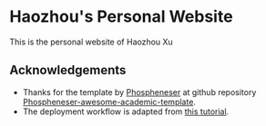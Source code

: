 # Haozhou's Personal Website
This is the personal website of Haozhou Xu

## Acknowledgements
- Thanks for the template by [Phospheneser](https://github.com/Phospheneser) at github repository [Phospheneser-awesome-academic-template](https://github.com/Phospheneser/Phospheneser-awesome-academic-template).
- The deployment workflow is adapted from [this tutorial](https://github.com/Phospheneser/Phospheneser-awesome-academic-template/blob/main/README.md).